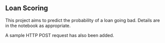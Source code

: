 ## Loan Scoring
This project aims to predict the probability of a loan going bad.
Details are in the notebook as appropriate.

A sample HTTP POST request has also been added.
